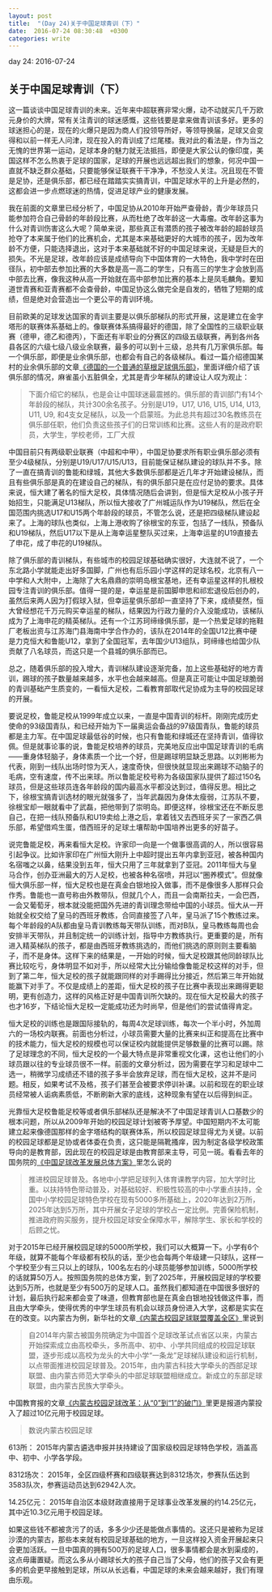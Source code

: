```yaml
---
layout: post
title:  "(Day 24)关于中国足球青训（下）"
date:  2016-07-24 08:30:48  +0300
categories: write
---
```


day 24: 2016-07-24

关于中国足球青训（下）
-

这一篇谈谈中国足球青训的未来。近年来中超联赛非常火爆，动不动就买几千万欧元身价的大牌，常有关注青训的球迷感慨，这些钱要是拿来做青训该多好。更多的球迷担心的是，现在的火爆只是因为商人们投领导所好，等领导换届，足球又会变得和以前一样无人问津，现在投入的青训成了烂尾楼。我对此的看法是，作为当之无愧的世界第一运动，足球本身的魅力就无法抵挡，即便是大家公认的像印度，美国这样不怎么热衷于足球的国家，足球的开展也远远超出我们的想象，何况中国一直就不缺乏群众基础，只要能够保证联赛干干净净，不愁没人关注。况且现在不管是足协，还是俱乐部，都已经在踏踏实实搞青训，中国足球水平的上升是必然的，这都会进一步点燃球迷的热情，促进足球产业的健康发展。

我在前面的文章里已经分析了，中国足协从2010年开始严查骨龄，青少年球员只能参加符合自己骨龄的年龄段比赛，从而杜绝了改年龄这一大毒瘤。改年龄这事为什么对青训伤害这么大呢？简单来说，那些真正有潜质的孩子被改年龄的超龄球员抢夺了本来属于他们的比赛机会，尤其是本来基础更好的大城市的孩子，因为改年龄不方便，只能选择退出，这对于本来基础就不好的中国足球来说，无疑是巨大的损失。不光是足球，改年龄应该是成绩导向下中国体育的一大特色，我中学时在田径队，初中部去参加比赛的大多数是高一高二的学生，只有高三的学生才会放到高中部去比赛，像我这种从高一开始就在高中部参加比赛的基本上是凤毛麟角。要知道世青赛和亚青赛都不会查骨龄，中国足协这么做完全是自发的，牺牲了短期的成绩，但是绝对会营造出一个更公平的青训环境。

目前欧美的足球发达国家的青训主要是以俱乐部梯队的形式开展，这是建立在金字塔形的联赛体系基础上的。像联赛体系搞得最好的德国，除了全国性的三级职业联赛（德甲，德乙和德丙），下面还有半职业的分赛区的四级五级联赛，再到各州各县各区的六级七级八级业余联赛，最多的可以到十三级，总共有几万家俱乐部。每一个俱乐部，即便是业余俱乐部，也都会有自己的各级梯队。看过一篇介绍德国某村的业余俱乐部的文章[《德国的一个普通的草根足球俱乐部》](http://weibo.com/p/1001603965990391131858?from=page_100505_profile&wvr=6&mod=wenzhangmod)，里面详细介绍了该俱乐部的情况，麻雀虽小五脏俱全，尤其是青少年梯队的建设让人叹为观止：

>下面介绍它的梯队，也是会让中国球迷最震撼的。俱乐部的青训部门有14个年龄段的梯队，共计300余名孩子。分别是U19，U17, U16, U15, U14, U13, U11, U9, 和4支女足梯队，以及一个启蒙班。为此总共有超过30名教练员在俱乐部任职，他们负责这些孩子们的日常训练和比赛。这些人有的是政府职员，大学生，学校老师，工厂大叔

中国目前只有两级职业联赛（中超和中甲），中国足协要求所有职业俱乐部必须有至少4级梯队，分别是U19/U17/U15/U13，目前能保证梯队建设的球队并不多。除了一直在搞青训的鲁能和绿城，其他大多数俱乐部都是近几年才开始建设梯队，而且有些俱乐部是真的在建设自己的梯队，有的俱乐部只是在应付足协的要求。具体来说，恒大建了著名的恒大足校，具体情况随后会讲到，但是恒大足校从小孩子开始招生，只能满足U13梯队，所以恒大接收了广州城运队作为U19梯队，然后在全国范围内挑选U17和U15两个年龄段的球员，不管怎么说，还是把四级梯队建设起来了。上海的球队也类似，上海上港收购了徐根宝的东亚，包括了一线队，预备队和U19梯队，然后U17以下是从上海幸运星整队买过来，上海幸运星的U19直接去了申花，成了申花的U19梯队。

除了俱乐部的青训梯队，有些城市的校园足球基础确实很好，大连就不说了，一个东北路小学就能走出好多国脚，广州也有后乐园小学这样的足球名校，北京有八一中学和人大附中，上海除了大名鼎鼎的崇明岛根宝基地，还有幸运星这样的扎根校园专注青训的俱乐部。值得一提的是，幸运星是前国脚申思和祁宏退役后创办的，虽然后来两人因为打假球入狱，但幸运星俱乐部却一直坚持了下来，成绩斐然，恒大曾经想花千万元购买幸运星的梯队，结果因为行政力量的介入没能成功，该梯队成为了上海申花的精英梯队。还有一个江苏珂缔缘俱乐部，是一个热爱足球的拖鞋厂老板出资与江苏海门县海南中学合作办的，该队在2014年的全国U12比赛中硬是力克恒大和鲁能U12，拿到了全国冠军，去年国少U13组队，珂缔缘也给国少队贡献了八名球员，而这只是一个县城的俱乐部而已。

总之，随着俱乐部的投入增大，青训梯队建设逐渐完备，加上这些基础好的地方青训，踢球的孩子数量越来越多，水平也会越来越高。但是真正可能让中国足球脆弱的青训基础产生质变的，一看恒大足校，二看教育部取代足协成为主导的校园足球的开展。

要说足校，鲁能足校从1999年成立以来，一直是中国青训的标杆。刚刚完成历史使命的93级国青队，和已经开始为下一届奥运会备战的97级国青队，鲁能的球员都是主力军。在中国足球最低谷的时候，也只有鲁能和绿城还在坚持青训，值得钦佩。但是就事论事的说，鲁能足校培养的球员，完美地反应出中国足球青训的毛病——重身体轻脑子，身体素质一个比一个好，但是踢球明显缺乏思路。以刘彬彬为代表，刚到一线队出场时惊为天人，速度奇快，但很快就显现出来踢球不动脑子的毛病，空有速度，传不出来球。所以鲁能足校号称为各级国家队提供了超过150名球员，但是这些球员连各年龄段的国内最高水平都没达到过，值得反思。相比之下，徐根宝搞青训选材的眼光就强多了，当年武磊因为身体太瘦弱，江苏队不要，徐根宝却一眼就看中了武磊，把他带到了崇明岛。即便这样，徐根宝还在不断反思自己，在把一线队预备队和U19卖给上港之后，拿着钱又去西班牙买了一家西乙俱乐部，希望借鸡生蛋，借西班牙的足球土壤帮助中国培养出更多的好苗子。

说完鲁能足校，再来看恒大足校。许家印一向是一个做事很高调的人，所以很容易引起争议。比如许家印在广州恒大刚升上中超时提出五年内拿到亚冠，被各种国内名宿嗤之以鼻，结果没到五年，恒大只用了三年就拿到了亚冠。2011年恒大与皇马合作，创办亚洲最大的万人足校，也被各种名宿喷，并冠以“圈养模式”。但就像恒大俱乐部一样，恒大足校也是在真金白银地投入做事，而不是像很多人那样只会作秀。鲁能也一直号称由外教带队，但就几个人，而且一会南斯拉夫，一会巴西，一会又葡萄牙，根本就没能把国外先进的青训理念带给中国的小球员。恒大从一开始就全权交给了皇马的西班牙教练，合同直接签了八年，皇马派了15个教练过来。每个年龄段的A队都由皇马青训教练每天带队训练，而对B队，皇马教练每周也会安排半天带队，并且制定统一的训练计划，指导中方教练执行。更重要的是，所有进入精英梯队的孩子，都是由西班牙教练挑选的，而他们挑选的原则则主要看脑子，而不是身体。这样下来的结果是，一开始的时候，恒大足校跟其他同龄球队比赛比较吃亏，身体明显不如对手，所以经常大比分输给像鲁能足校这样的对手，但到了第二年，恒大足校的孩子就能跟同样的对手踢得比分接近，然后第三年开始就能赢下对手了。不仅是成绩上的差距，恒大足校的孩子在比赛中表现出来踢得更聪明，更有创造力，这样的风格正好是中国青训所欠缺的。现在恒大足校最大的孩子也才16岁，下结论恒大足校一定能成功还为时尚早，但是他们的尝试值得肯定。

恒大足校的训练也是跟国际接轨的，每周4次足球训练，每次一个半小时，外加周六的一场校内联赛。前面也分析过，小球员需要大量的比赛来纠正和提高在比赛中的技术能力，恒大足校的规模也可以保证校内就能提供足够数量的比赛可以踢。除了足球理念的不同，恒大足校的一个最大特点是非常重视文化课，这也让他们的小球员跟以往的专业球员很不一样。前面的文章分析过，因为需要在学习和足球中二选一，稍微学习成绩还不错的孩子多半会放弃足球，而在恒大足校，这并不是问题。相反，如果考试不及格，孩子们甚至会被要求停训补课。以前和现在的职业球员经常被人诟病素质低，不断刷新大家的底线，这种现象有望在以后得到纠正。

光靠恒大足校鲁能足校等或者俱乐部梯队还是解决不了中国足球青训人口基数少的根本问题，所以从2009年开始的校园足球计划被寄予厚望。中国短期内不太可能建立起来像德国那样的金字塔结构的联赛体系，所以校园足球显得尤为关键。以前的校园足球都是足协或者体委在负责，这只能是隔靴搔痒，因为制定各级学校政策导向的是教育部，因此现在的校园足球是由教育部来主导，可见一斑。看看去年的国务院的[《中国足球改革发展总体方案》](http://sports.sina.com.cn/c/2015-03-16/11167544551.shtml)里怎么说的

>推进校园足球普及。各地中小学把足球列入体育课教学内容，加大学时比重。以扶持特色带动普及，对基础较好、积极性较高的中小学重点扶持，全国中小学校园足球特色学校在现有5000多所基础上，2020年达到2万所，2025年达到5万所，其中开展女子足球的学校占一定比例。完善保险机制，推进政府购买服务，提升校园足球安全保障水平，解除学生、家长和学校的后顾之忧。

对于2015年已经开展校园足球的5000所学校，我们可以大概算一下。小学有6个年级，就算不能每个年级都有校队的话，至少也会每两个年级建一只球队，这样一个学校至少有三只以上的球队，100名左右的小球员能够参加训练，5000所学校的话就算50万人。按照国务院的总体方案，到了2025年，开展校园足球的学校要达到5万所，也就是至少有500万的足球人口。虽然我们都知道在中国很多很好的计划，最后执行起来都会变了味道，但教育部也是在真金白银地投钱做这件事，而且由大学牵头，使得优秀的中学生球员有机会以球员身份进入大学，这都是实实在在的改变。以内蒙古为例，新华社的文章[《内蒙古校园足球联盟覆盖全区》](http://news.xinhuanet.com/sports/2016-06/01/c_129034537.htm)里说到

>自2014年内蒙古被国务院确定为中国首个足球改革试点省区以来，内蒙古开始探索成立由高校牵头，多所高中、初中、小学共同组成的校园足球联盟，逐步形成以高校为龙头的大中小学“一条龙”足球梯队建设和运行机制，以点带面推进校园足球普及。2015年，由内蒙古科技大学牵头的西部足球联盟、由内蒙古师范大学牵头的中部足球联盟相继成立。新成立的东部足球联盟，由内蒙古民族大学牵头。

中国教育报的文章[《内蒙古校园足球改革：从“0”到“1”的破门》](http://www.jyb.cn/china/tyjk/201602/t20160223_652604.html)里更是报道内蒙投入了超过10亿元用于校园足球。

>数说内蒙古校园足球
>
613所： 2015年内蒙古遴选申报并扶持建设了国家级校园足球特色学校，涵盖高中、初中、小学各学段。
>
8312场次： 2015年，全区四级杯赛和四级联赛达到8312场次，参赛队伍达到3583队次，参赛运动员达到62942人次。
>
14.25亿元： 2015年自治区本级财政直接用于足球事业改革发展的约14.25亿元，其中近10.3亿元用于校园足球。

如果这些钱不都被贪污了的话，多多少少还是能做点事情的。这还只是被称为足球沙漠的内蒙古，那些本来就有校园足球基础的地方，一旦这样投入资金开展起来只会更加活跃。一旦中国真的拥有500万的足球人口，很多事情都会是水到渠成的，这点毋庸置疑。而这么多从小踢球长大的孩子自己当了父母，他们的孩子又会有更多的机会更早接触到足球，所以从长远看，中国足球的未来会越来越好，我们有理由乐观。


<!--end-->
